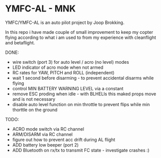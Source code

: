 # YMFC-AL - MNK


YMFC/YMFC-AL is an auto pilot project by Joop Brokking.

In this repo i have made couple of small improvement to keep my copter flying according to what i am used to from my experience with cleanflight and betaflight.

DONE:

- wire switch (port 3) for auto level / acro (no level) modes
- LED indicator of acro mode when not armed
- RC rates for YAW, PITCH and ROLL (independent)
- wait 1 second before disarming - to prevent accidental disarms while flying
- control MIN BATTERY WARNING LEVEL via a constant
- remove ESC proding when idle - with BLHELIs this maked props move and is not necessary
- disable auto level function on min throttle to prevent flips while min thorttle on the ground 


TODO:

- ACRO mode switch via RC channel
- ARM/DISARM via RC channel
- figure out how to prevent acc drift during AL flight
- ADD battery low beeper (port 2)
- ADD Bluetooth on rx/tx to transmit FC state - investigate crashes :)

